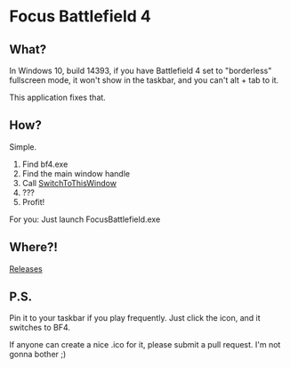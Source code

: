 # Focus Battlefield 4

## What?
In Windows 10, build 14393, if you have Battlefield 4 set to "borderless" fullscreen mode, it won't show in the taskbar, and you can't alt + tab to it.

This application fixes that.

## How?

Simple.

1. Find bf4.exe
2. Find the main window handle
3. Call [SwitchToThisWindow](https://msdn.microsoft.com/en-us/library/ms633553.aspx)
4. ???
5. Profit!

For you: Just launch FocusBattlefield.exe

## Where?!

[Releases](https://github.com/Rene-Sackers/Focus-Battlefield-4/releases)

## P.S.

Pin it to your taskbar if you play frequently. Just click the icon, and it switches to BF4.

If anyone can create a nice .ico for it, please submit a pull request. I'm not gonna bother ;)
